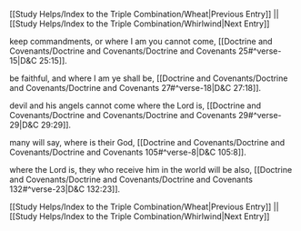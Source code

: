 [[Study Helps/Index to the Triple Combination/Wheat|Previous Entry]]  ||  [[Study Helps/Index to the Triple Combination/Whirlwind|Next Entry]]

 keep commandments, or where I am you cannot come, [[Doctrine and Covenants/Doctrine and Covenants/Doctrine and Covenants 25#^verse-15|D&C 25:15]].

 be faithful, and where I am ye shall be, [[Doctrine and Covenants/Doctrine and Covenants/Doctrine and Covenants 27#^verse-18|D&C 27:18]].

 devil and his angels cannot come where the Lord is, [[Doctrine and Covenants/Doctrine and Covenants/Doctrine and Covenants 29#^verse-29|D&C 29:29]].

 many will say, where is their God, [[Doctrine and Covenants/Doctrine and Covenants/Doctrine and Covenants 105#^verse-8|D&C 105:8]].

 where the Lord is, they who receive him in the world will be also, [[Doctrine and Covenants/Doctrine and Covenants/Doctrine and Covenants 132#^verse-23|D&C 132:23]].

[[Study Helps/Index to the Triple Combination/Wheat|Previous Entry]]  ||  [[Study Helps/Index to the Triple Combination/Whirlwind|Next Entry]]